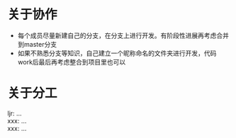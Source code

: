 # 关于协作
* 每个成员尽量新建自己的分支，在分支上进行开发。有阶段性进展再考虑合并到master分支
* 如果不熟悉分支等知识，自己建立一个昵称命名的文件夹进行开发，代码work后最后再考虑整合到项目里也可以


# 关于分工
ljr: ...    
xxx: ...    
xxx: ...

